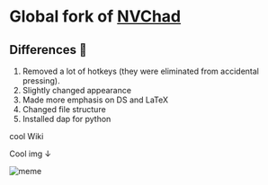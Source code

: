 # Global fork of [NVChad](https://nvchad.com/)

## Differences 🌟

1. Removed a lot of hotkeys (they were eliminated from accidental pressing).
2. Slightly changed appearance
3. Made more emphasis on DS and LaTeX
4. Changed file structure
5. Installed dap for python

cool Wiki

Cool img ↓

![meme](https://i.imgur.com/XsmrqbA.jpeg)
